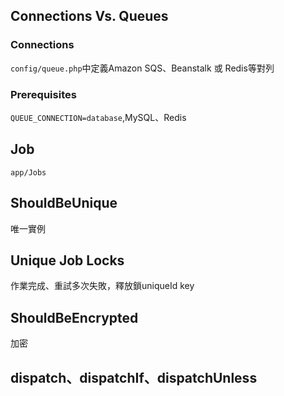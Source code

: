 ## Connections Vs. Queues

### Connections

`config/queue.php`中定義Amazon SQS、Beanstalk 或 Redis等對列

### Prerequisites

`QUEUE_CONNECTION=database`,MySQL、Redis


## Job

`app/Jobs`

## ShouldBeUnique
唯一實例

## Unique Job Locks
作業完成、重試多次失敗，釋放鎖uniqueId key

## ShouldBeEncrypted
加密

## dispatch、dispatchIf、dispatchUnless